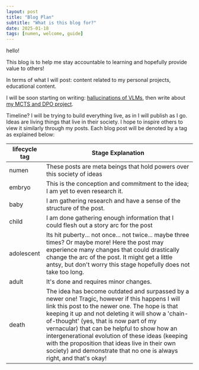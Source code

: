 ```yaml
---
layout: post
title: "Blog Plan"
subtitle: "What is this blog for?"
date: 2025-01-18
tags: [numen, welcome, guide]
---
```


hello!

This blog is to help me stay accountable to learning and hopefully provide value to others!

In terms of what I will post: content related to my personal projects, educational content.

I will be soon starting on writing: [hallucinations of VLMs](https://gabrielpaulos.com/Hallucinations/), then write about [my MCTS and DPO project](https://gabrielpaulos.com/MCTS-DPO/).

Timeline? I will be trying to build everything live, as in I will publish as I go. Ideas are living things
that live in their society. I hope to inspire others to view it similarly through my posts. Each blog post will be denoted by a tag as explained below:

lifecycle tag  | Stage Explanation 
----|--------
numen | These posts are meta beings that hold powers over this society of ideas
embryo  | This is the conception and commitment to the idea; I am yet to even research it.  
baby   | I am gathering research and have a sense of the structure of the post.
child | I am done gathering enough information that I could flesh out a story arc for the post
adolescent | Its hit puberty... not once... not twice... maybe three times? Or maybe more! Here the post may experience many changes that could drastically change the arc of the post. It might get a little antsy, but don't worry this stage hopefully does not take too long.
adult | It's done and requires minor changes.
death | The idea has become outdated and surpassed by a newer one! Tragic, however if this happens I will link this post to the newer one. The hope is that keeping it up and not deleting it will show a 'chain-of-thought' (yes, that is now part of my vernacular) that can be helpful to show how an intergenerational evolution of these ideas (keeping with the proposition that ideas live in their own society) and demonstrate that no one is always right, and that's okay!




